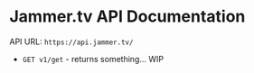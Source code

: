 # Jammer.tv API Documentation

API URL: `https://api.jammer.tv/`

* `GET v1/get` - returns something... WIP
